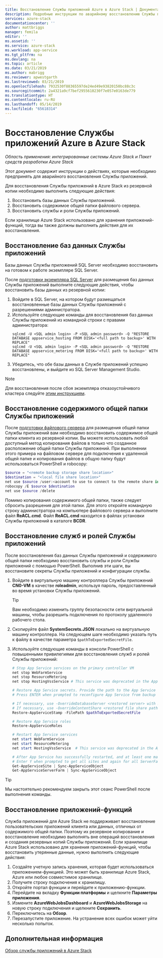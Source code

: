 ```yaml
---
title: Восстановление Службы приложений Azure в Azure Stack | Документация Майкрософт
description: Подробные инструкции по аварийному восстановлению Службы приложений Microsoft Azure Stack
services: azure-stack
documentationcenter: ''
author: mattbriggs
manager: femila
editor: ''
ms.assetid: ''
ms.service: azure-stack
ms.workload: app-service
ms.tgt_pltfrm: na
ms.devlang: na
ms.topic: article
ms.date: 03/21/2019
ms.author: mabrigg
ms.reviewer: apwestgarth
ms.lastreviewed: 03/21/2019
ms.openlocfilehash: 7932530f88365597de24ed49e93820150bc88c3c
ms.sourcegitcommit: 2a4321a9cf7bef2955610230f7e057e0163de779
ms.translationtype: HT
ms.contentlocale: ru-RU
ms.lasthandoff: 05/14/2019
ms.locfileid: "65618314"
---
```

# <a name="recovery-of-app-service-on-azure-stack"></a>Восстановление Службы приложений Azure в Azure Stack

*Область применения: интегрированные системы Azure Stack и Пакет средств разработки Azure Stack*  

Этот документ содержит инструкции о действиях, которые необходимо предпринять для аварийного восстановления Службы приложений.

Для восстановления Службы приложений в Azure Stack из резервной копии необходимо выполнить следующие действия:
1.  Восстановить базы данных Службы приложений.
2.  Восстановить содержимое общей папки файлового сервера.
3.  Восстановить службы и роли Службы приложений.

Если хранилище Azure Stack использовано для хранения приложений-функций, тогда вы также должны выполнить действия для их восстановления.

## <a name="restore-the-app-service-databases"></a>Восстановление баз данных Службы приложений
Базы данных Службы приложений SQL Server необходимо восстановить на готовом к работе экземпляре SQL Server. 

После [подготовки экземпляра SQL Server](azure-stack-app-service-before-you-get-started.md#prepare-the-sql-server-instance) для размещения баз данных Службы приложений выполните следующие действия, чтобы восстановить базы данных из резервной копии:

1. Войдите в SQL Server, на котором будут размещаться восстановленные базы данных Службы приложений с разрешениями администратора.
2. Используйте следующие команды для восстановления баз данных Службы приложений из командной строки с правами администратора:
    ```dos
    sqlcmd -U <SQL admin login> -P <SQL admin password> -Q "RESTORE DATABASE appservice_hosting FROM DISK='<full path to backup>' WITH REPLACE"
    sqlcmd -U <SQL admin login> -P <SQL admin password> -Q "RESTORE DATABASE appservice_metering FROM DISK='<full path to backup>' WITH REPLACE"
    ```
3. Убедитесь, что обе базы данных в Службе приложений успешно восстановлены, и выйдите из SQL Server Management Studio.

> [!NOTE]
> Для восстановления после сбоя экземпляра отказоустойчивого кластера следуйте [этим инструкциям](https://docs.microsoft.com/sql/sql-server/failover-clusters/windows/recover-from-failover-cluster-instance-failure?view=sql-server-2017). 

## <a name="restore-the-app-service-file-share-content"></a>Восстановление содержимого общей папки Службы приложений
После [подготовки файлового сервера](azure-stack-app-service-before-you-get-started.md#prepare-the-file-server) для размещения общей папки Службы приложений вам необходимо восстановить содержимое общей папки клиента из резервной копии. Вы можете использовать любой доступный метод копирования файлов в только что созданное расположение общей папки Службы приложений. При выполнении этого примера на файловом сервере для подключения к удаленной общей папке и копирования файлов в общую папку будут использоваться PowerShell и robocopy:

```powershell
$source = "<remote backup storage share location>"
$destination = "<local file share location>"
net use $source /user:<account to use to connect to the remote share in the format of domain\username> *
robocopy /E $source $destination
net use $source /delete
```

Помимо копирования содержимого общей папки, также следует сбросить разрешения для этой папки. Для этого откройте командную строку администратора на компьютере файлового сервера и выполните файл **ReACL.cmd**. Файл **ReACL.cmd** находится в файлах установки Службы приложений в каталоге **BCDR**.

## <a name="restore-app-service-roles-and-services"></a>Восстановление служб и ролей Службы приложений
После восстановления баз данных Службы приложений и содержимого общей папки необходимо восстановить службы и роли Службы приложений с помощью PowerShell. Выполнив эти шаги, вы восстановите секреты Службы приложений и конфигурации службы.  

1. Войдите в виртуальную машину контроллера Службы приложений **CN0-VM** в качестве **roleadmin**, используя пароль, предоставленный во время установки Службы приложений. 
    > [!TIP]
    > Вам необходимо изменить группу безопасности сети виртуальной машины, чтобы разрешить подключения по протоколу удаленного рабочего стола. 
2. Скопируйте файл **SystemSecrets.JSON** локально на виртуальную машину контроллера. На следующем шаге необходимо указать путь к файлу в качестве параметра `$pathToExportedSecretFile`. 
3. Используйте следующие команды в консоли PowerShell с повышенными привилегиями для восстановления служб и ролей Службы приложений:

    ```powershell
    # Stop App Service services on the primary controller VM
    net stop WebFarmService
    net stop ResourceMetering
    net stop HostingVssService # This service was deprecated in the App Service 1.5 release and is not required after the App Service 1.4 release.

    # Restore App Service secrets. Provide the path to the App Service secrets file copied from backup. For example, C:\temp\SystemSecrets.json.
    # Press ENTER when prompted to reconfigure App Service from backup 

    # If necessary, use -OverrideDatabaseServer <restored server> with Restore-AppServiceStamp when the restored database server has a different address than backed-up deployment.
    # If necessary, use -OverrideContentShare <restored file share path> with Restore-AppServiceStamp when the restored file share has a different path from backed-up deployment.
    Restore-AppServiceStamp -FilePath $pathToExportedSecretFile 

    # Restore App Service roles
    Restore-AppServiceRoles

    # Restart App Service services
    net start WebFarmService
    net start ResourceMetering
    net start HostingVssService  # This service was deprecated in the App Service 1.5 release and is not required after the App Service 1.4 release.

    # After App Service has successfully restarted, and at least one management server is in ready state, synchronize App Service objects to complete the restore
    # Enter Y when prompted to get all sites and again for all ServerFarm entities.
    Get-AppServiceSite | Sync-AppServiceObject
    Get-AppServiceServerFarm | Sync-AppServiceObject
    ```

> [!TIP]
> Мы настоятельно рекомендуем закрыть этот сеанс PowerShell после выполнения команды.

## <a name="restore-function-apps"></a>Восстановление приложений-функций 
Служба приложений для Azure Stack не поддерживает восстановление пользовательских приложений клиента или данных, отличных от содержимого общей папки. Поэтому их резервное копирование и восстановление необходимо выполнять вне операций восстановления и создания резервных копий Службы приложений. Если хранилище Azure Stack использовано для хранения приложений-функций, чтобы восстановить утерянные данные, нужно выполнить следующие действия:

1. Создайте учетную запись хранения, которая будет использоваться приложением-функцией. Это может быть хранилище Azure Stack, Azure или любое совместимое хранилище.
2. Получите строку подключения к хранилищу.
3. Откройте портал функции и перейдите к приложению-функции.
4. Перейдите на вкладку **Функции платформы** и щелкните **Параметры приложения**.
5. Измените **AzureWebJobsDashboard** и **AzureWebJobsStorage** на новую строку подключения и щелкните **Сохранить**.
6. Переключитесь на **Обзор**.
7. Перезапустите приложение. На устранение всех ошибок может уйти несколько попыток.

## <a name="next-steps"></a>Дополнительная информация
[Обзор службы приложений в Azure Stack](azure-stack-app-service-overview.md)